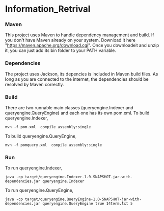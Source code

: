 # Information_Retrival

### Maven
This project uses Maven to handle dependency management and build. If you don't have Maven already on your system. Download it here "https://maven.apache.org/download.cgi". Once you downloadeit and unzip it, you can just add its bin folder to your PATH variable.

### Dependencies

The project uses Jackson, its depencies is included in Maven build files. As long as you are connected to the internet, the dependencies should be resolved by Maven correctly.

### Build
There are two runnable main classes (queryengine.Indexer and queryengine.QueryEngine) and each one has its own pom.xml.
To build queryengine.Indexer,
```
mvn -f pom.xml  compile assembly:single
```
To build queryengine.QueryEngine,
```
mvn -f pomquery.xml  compile assembly:single
```

### Run
To run queryengine.Indexer,
```
java -cp target/queryengine.Indexer-1.0-SNAPSHOT-jar-with-dependencies.jar queryengine.Indexer
```
To run queryengine.QueryEngine,
```
java -cp target/queryengine.QueryEngine-1.0-SNAPSHOT-jar-with-dependencies.jar queryengine.QueryEngine true 14term.txt 5
```
